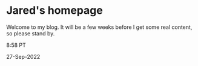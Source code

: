 # Jared's homepage

Welcome to my blog.   It will be a few weeks before I get some real content, so please stand by. 

8:58 PT

27-Sep-2022

